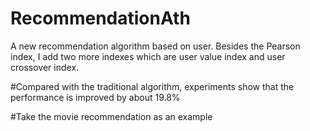 # RecommendationAth
A new recommendation algorithm based on user. Besides the Pearson index, I add two more indexes which are user value index and user crossover index.

#Compared with the traditional algorithm, experiments show that the performance is improved by about 19.8%

#Take the movie recommendation as an example
